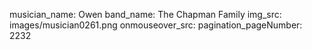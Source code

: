 musician_name: Owen
band_name: The Chapman Family
img_src: images/musician0261.png
onmouseover_src: 
pagination_pageNumber: 2232